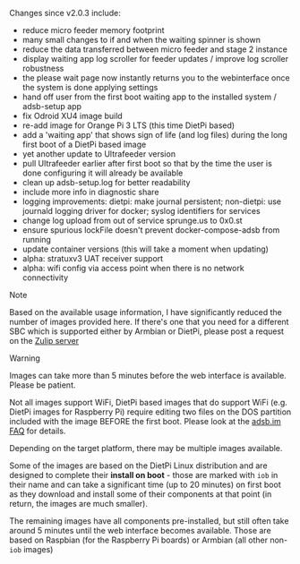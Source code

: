 Changes since v2.0.3 include:
- reduce micro feeder memory footprint
- many small changes to if and when the waiting spinner is shown
- reduce the data transferred between micro feeder and stage 2 instance
- display waiting app log scroller for feeder updates / improve log scroller robustness
- the please wait page now instantly returns you to the webinterface once the system is done applying settings
- hand off user from the first boot waiting app to the installed system / adsb-setup app
- fix Odroid XU4 image build
- re-add image for Orange Pi 3 LTS (this time DietPi based)
- add a 'waiting app' that shows sign of life (and log files) during the long first boot of a DietPi based image
- yet another update to Ultrafeeder version
- pull Ultrafeeder earlier after first boot so that by the time the user is done configuring it will already be available
- clean up adsb-setup.log for better readability
- include more info in diagnostic share
- logging improvements: dietpi: make journal persistent; non-dietpi: use journald logging driver for docker; syslog identifiers for services
- change log upload from out of service sprunge.us to 0x0.st
- ensure spurious lockFile doesn't prevent docker-compose-adsb from running
- update container versions (this will take a moment when updating)
- alpha: stratuxv3 UAT receiver support
- alpha: wifi config via access point when there is no network connectivity

> [!NOTE]
> Based on the available usage information, I have significantly reduced the number of images provided here. If there's one that you need for a different SBC which is supported either by Armbian or DietPi, please post a request on the [Zulip server](https://adsblol.zulipchat.com/#narrow/stream/391168-adsb-feeder-image)

> [!WARNING]
> Images can take more than 5 minutes before the web interface is available. Please be patient.
>
> Not all images support WiFi, DietPi based images that do support WiFi (e.g. DietPi images for Raspberry Pi) require editing two files on the DOS partition included with the image BEFORE the first boot. Please look at the [adsb.im FAQ](https://adsb.im/faq) for details.

Depending on the target platform, there may be multiple images available.

Some of the images are based on the DietPi Linux distribution and are designed to complete their **install on boot** - those are marked with `iob` in their name and can take a significant time (up to 20 minutes) on first boot as they download and install some of their components at that point (in return, the images are much smaller).

The remaining images have all components pre-installed, but still often take around 5 minutes until the web interface becomes available. Those are based on Raspbian (for the Raspberry Pi boards) or Armbian (all other non-`iob` images)



